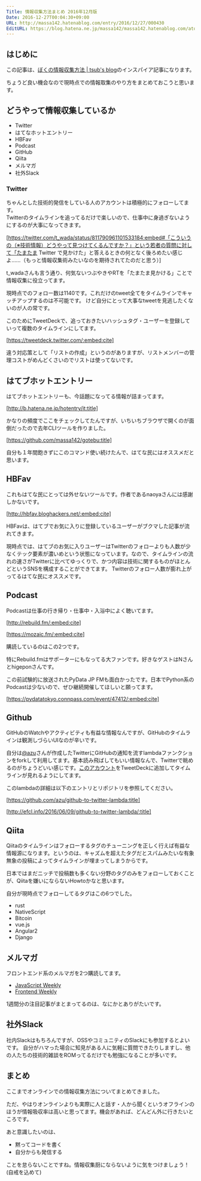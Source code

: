 ```yaml
---
Title: 情報収集方法まとめ 2016年12月版
Date: 2016-12-27T00:04:30+09:00
URL: http://massa142.hatenablog.com/entry/2016/12/27/000430
EditURL: https://blog.hatena.ne.jp/massa142/massa142.hatenablog.com/atom/entry/10328749687201417958
---
```


## はじめに

この記事は、[ぼくの情報収集方法 | tsub&#39;s blog](https://blog.tsub.me/post/how-i-collect-information/)のインスパイア記事になります。

ちょうど良い機会なので現時点での情報取集のやり方をまとめておこうと思います。

## どうやって情報収集しているか

+ Twitter
+ はてなホットエントリー
+ HBFav
+ Podcast
+ GitHub
+ Qiita
+ メルマガ
+ 社外Slack

### Twitter

ちゃんとした技術的発信をしている人のアカウントは積極的にフォローしてます。  
Twitterのタイムラインを追ってるだけで楽しいので、仕事中に身過ぎないようにするのが大事になってきます。

[https://twitter.com/t_wada/status/811790961101533184:embed#「こういうの（※技術情報）どうやって見つけてくるんですか？」という若者の質問に対して「たまたま Twitter で見かけた」と答えるときの何となく後ろめたい感じよ……（もっと情報収集術みたいなのを期待されてたのだと思う）]

t_wadaさんも言う通り、何気ないつぶやきやRTを「たまたま見かける」ことで情報収集に役立ってます。

現時点でのフォロー数は1140です。これだけのtweet全てをタイムラインでキャッチアップするのは不可能です。
けど自分にとって大事なtweetを見逃したくないのが人の常です。

このためにTweetDeckで、追っておきたいハッシュタグ・ユーザーを登録していって複数のタイムラインにしてます。

[https://tweetdeck.twitter.com/:embed:cite]

違う対応策として「リストの作成」というのがありますが、リストメンバーの管理コストがめんどくさいのでリストは使ってないです。

## はてブホットエントリー

はてブホットエントリーも、今話題になってる情報が詰まってます。

[http://b.hatena.ne.jp/hotentry/it:title]

かなりの頻度でここをチェックしてたんですが、いちいちブラウザで開くのが面倒だったので去年CLIツールを作りました。

[https://github.com/massa142/gotebu:title]

自分も１年間飽きずにこのコマンド使い続けたんで、はてな民にはオススメだと思います。

## HBFav

これもはてな民にとっては外せないツールです。作者であるnaoyaさんには感謝しかないです。

[http://hbfav.bloghackers.net/:embed:cite]

HBFavは、はてブでお気に入りに登録しているユーザーがブクマした記事が流れてきます。

現時点では、はてブのお気に入りユーザーはTwitterのフォローよりも人数が少なくテック要素が濃いめという状態になっています。なので、タイムラインの流れの速さがTwitterに比べてゆっくりで、かつ内容は技術に関するものがほとんどというSNSを構成することができてます。
Twitterのフォロー人数が膨れ上がってるはてな民にオススメです。

## Podcast

Podcastは仕事の行き帰り・仕事中・入浴中によく聴いてます。

[http://rebuild.fm/:embed:cite]

[https://mozaic.fm/:embed:cite]

購読しているのはこの2つです。

特にRebuild.fmはサポーターにもなってる大ファンです。好きなゲストはNさんとhigeponさんです。

この前試験的に放送されたPyData JP FMも面白かったです。日本でPython系のPodcastは少ないので、ぜひ継続開催してほしいと願ってます。

[https://pydatatokyo.connpass.com/event/47412/:embed:cite]

## Github

GitHubのWatchやアクティビティも有益な情報なんですが、GitHubのタイムラインは観測しづらいUIなのが辛いです。

自分は[@azu](https://twitter.com/azu_re)さんが作成したTwitterにGitHubの通知を流すlambdaファンクションをforkして利用してます。基本読み飛ばしてもいい情報なんで、Twitterで眺めるのがちょうどいい感じです。[このアカウント](https://twitter.com/massa142github)をTweetDeckに追加してタイムラインが見れるようにしてます。

このlambdaの詳細は以下のエントリとリポジトリを参照してください。

[https://github.com/azu/github-to-twitter-lambda:title]

[http://efcl.info/2016/06/09/github-to-twitter-lambda/:title]


## Qiita

Qiitaのタイムラインはフォローするタグのチューニングを正しく行えば有益な情報源になります。というのは、キャズムを超えたタグだとスパムみたいな有象無象の投稿によってタイムラインが埋まってしまうからです。

日本ではまだニッチで投稿数も多くない分野のタグのみをフォローしておくことが、Qiitaを嫌いにならないHowtoかなと思います。

自分が現時点でフォローしてるタグはこの6つでした。

+ rust	
+ NativeScript	
+ Bitcoin	
+ vue.js	
+ Angular2	
+ Django

## メルマガ

フロントエンド系のメルマガを2つ購読してます。

+ [JavaScript Weekly](http://javascriptweekly.com/)
+ [Frontend Weekly](https://frontendweekly.tokyo/)

1週間分の注目記事がまとまってるのは、なにかとありがたいです。

## 社外Slack

社内Slackはもちろんですが、OSSやコミュニティのSlackにも参加するとよいです。
自分がハマった場合に知見がある人に気軽に質問できたりしますし、他の人たちの技術的雑談をROMってるだけでも勉強になることが多いです。

## まとめ

ここまでオンラインでの情報収集方法についてまとめてきました。

ただ、やはりオンラインよりも実際に人と話す・人から聞くというオフラインのほうが情報吸収率は高いと思ってます。機会があれば、どんどん外に行きたいところです。

あと意識したいのは、

+ 黙ってコードを書く
+ 自分からも発信する

ことを怠らないことですね。情報収集厨にならないように気をつけましょう！(自戒を込めて)

